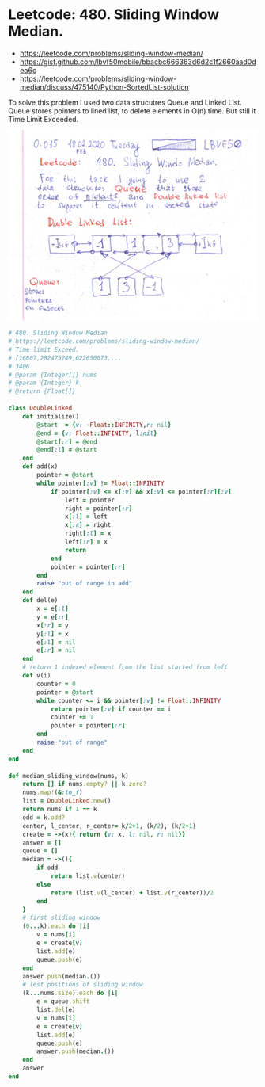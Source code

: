 # Leetcode:  480. Sliding Window Median.

- https://leetcode.com/problems/sliding-window-median/
- https://gist.github.com/lbvf50mobile/bbacbc666363d6d2c1f2660aad0dea6c
- https://leetcode.com/problems/sliding-window-median/discuss/475140/Python-SortedList-solution

To solve this problem I used two data strucutres Queue and Linked List. Queue stores pointers to lined list, to delete elements in O(n) time.
But still it Time Limit Exceeded.

![Leetcode task 480](lc480.png)

```Ruby
# 480. Sliding Window Median
# https://leetcode.com/problems/sliding-window-median/
# Time limit Exceed.
# [16807,282475249,622650073,...
# 3406
# @param {Integer[]} nums
# @param {Integer} k
# @return {Float[]}

class DoubleLinked
    def initialize()
        @start  = {v: -Float::INFINITY,r: nil}
        @end = {v: Float::INFINITY, l:nil}
        @start[:r] = @end
        @end[:l] = @start
    end
    def add(x)
        pointer = @start
        while pointer[:v] != Float::INFINITY
            if pointer[:v] <= x[:v] && x[:v] <= pointer[:r][:v]
                left = pointer
                right = pointer[:r]
                x[:l] = left
                x[:r] = right
                right[:l] = x
                left[:r] = x
                return
            end
            pointer = pointer[:r]
        end
        raise "out of range in add"
    end
    def del(e)
        x = e[:l]
        y = e[:r]
        x[:r] = y
        y[:l] = x
        e[:l] = nil
        e[:r] = nil
    end
    # return 1 indexed element from the list started from left
    def v(i)
        counter = 0
        pointer = @start
        while counter <= i && pointer[:v] != Float::INFINITY
            return pointer[:v] if counter == i
            counter += 1
            pointer = pointer[:r]
        end
        raise "out of range"
    end
end

def median_sliding_window(nums, k)
    return [] if nums.empty? || k.zero?
    nums.map!(&:to_f)
    list = DoubleLinked.new()
    return nums if 1 == k
    odd = k.odd?
    center, l_center, r_center= k/2+1, (k/2), (k/2+1)
    create = ->(x){ return {v: x, l: nil, r: nil}}
    answer = []
    queue = []
    median = ->(){
        if odd
            return list.v(center)
        else
            return (list.v(l_center) + list.v(r_center))/2
        end
    }
    # first sliding window
    (0...k).each do |i|
        v = nums[i]
        e = create[v]
        list.add(e)
        queue.push(e)
    end
    answer.push(median.())
    # lest positions of sliding window
    (k...nums.size).each do |i|
        e = queue.shift
        list.del(e)
        v = nums[i]
        e = create[v]
        list.add(e)
        queue.push(e)
        answer.push(median.())
    end
    answer 
end
```